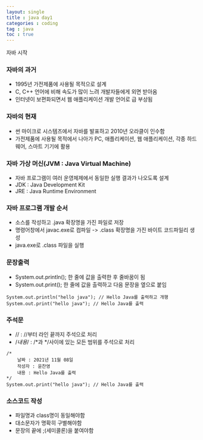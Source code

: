 ```yaml
---
layout: single
title : java day1
categories : coding
tag : java
toc : true
---
```


자바 시작

### 자바의 과거

- 1995년 가전제품에 사용될 목적으로 설계
- C, C++ 언어에 비해 속도가 많이 느려 개발자들에게 외면 받아옴
-  인터넷이 보편화되면서 웹 애플리케이션 개발 언어로 급 부상됨



### 자바의 현재

- 썬 마이크로 시스템즈에서 자바를 발표하고 2010년 오라클이 인수함
- 가전제품에 사용될 목적에서 나아가 PC, 애플리케이션, 웹 애플리케이션, 각종 하드웨어, 스마트 기기에 활용



### 자바 가상 머신(JVM : Java Virtual Machine)

- 자바 프로그램이 여러 운영체제에서 동일한 실행 결과가 나오도록 설계
- JDK : Java Development Kit
- JRE : Java Runtime Environment



###  자바 프로그램 개발 순서

- 소스를 작성하고 .java 확장명을 가진 파일로 저장
- 명령어창에서 javac.exe로 컴파일 -> .class 확장명을 가진 바이트 코드파일리 생성
- java.exe로 .class 파일을 실행



### 문장출력

- System.out.println(); 한 줄에 값을 출력한 후 줄바꿈이 됨
- System.out.print(); 한 줄에 값을 출력하고 다음 문장을 옆으로 붙임

```
System.out.println("hello java"); // Hello Java를 출력하고 개행
System.out.print("hello java"); // Hello Java를 출력
```



### 주석문

- // : //부터 라인 끝까지 주석으로 처리
- /*내용*/ : /*과 */사이에 있는 모든 범위를 주석으로 처리

```
/* 
    날짜 : 2021년 11월 08일
    작성자 : 윤찬영
    내용 : Hello Java를 출력
*/
System.out.print("hello java"); // Hello Java를 출력
```



### 소스코드 작성

- 파일명과 class명이 동일해야함
- 대소문자가 명확히 구별해야함
- 문장의 끝에 ;(세미콜론)을 붙여야함



